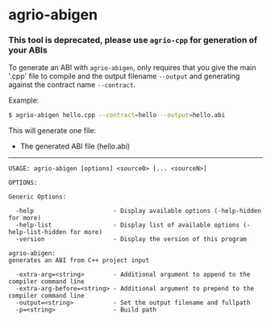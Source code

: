 # agrio-abigen
### This tool is deprecated, please use `agrio-cpp` for generation of your ABIs
To generate an ABI with ```agrio-abigen```, only requires that you give the main '.cpp' file to compile and the output filename `--output` and generating against the contract name `--contract`.

Example:
```bash
$ agrio-abigen hello.cpp --contract=hello --output=hello.abi
```

This will generate one file:
* The generated ABI file (hello.abi)
---
```
USAGE: agrio-abigen [options] <source0> [... <sourceN>]

OPTIONS:

Generic Options:

  -help                      - Display available options (-help-hidden for more)
  -help-list                 - Display list of available options (-help-list-hidden for more)
  -version                   - Display the version of this program

agrio-abigen:
generates an ABI from C++ project input

  -extra-arg=<string>        - Additional argument to append to the compiler command line
  -extra-arg-before=<string> - Additional argument to prepend to the compiler command line
  -output=<string>           - Set the output filename and fullpath
  -p=<string>                - Build path
```
